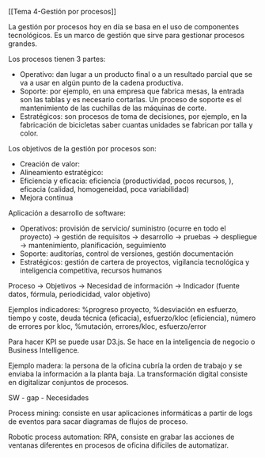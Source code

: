 [[Tema 4-Gestión por procesos]]

La gestión por procesos hoy en día se basa en el uso de componentes tecnológicos. Es un marco de gestión que sirve para gestionar procesos grandes. 

Los procesos tienen 3 partes:
+ Operativo: dan lugar a un producto final o a un resultado parcial que se va a usar en algún punto de la cadena productiva.
+ Soporte: por ejemplo, en una empresa que fabrica mesas, la entrada son las tablas y es necesario cortarlas. Un proceso de soporte es el mantenimiento de las cuchillas de las máquinas de corte.
+ Estratégicos: son procesos de toma de decisiones, por ejemplo, en la fabricación de bicicletas saber cuantas unidades se fabrican por talla y color.

Los objetivos de la gestión por procesos son:
+ Creación de valor: 
+ Alineamiento estratégico:
+ Eficiencia y eficacia: eficiencia (productividad, pocos recursos, ), eficacia (calidad, homogeneidad, poca variabilidad)
+ Mejora continua

Aplicación a desarrollo de software:
+ Operativos: provisión de servicio/ suministro  (ocurre en todo el proyecto) -> gestión de requisitos -> desarrollo -> pruebas -> despliegue -> mantenimiento, planificación, seguimiento
+ Soporte: auditorías, control de versiones, gestión documentación
+ Estratégicos: gestión de cartera de proyectos, vigilancia tecnológica y inteligencia competitiva, recursos humanos

Proceso -> Objetivos -> Necesidad de información -> Indicador (fuente datos, fórmula, periodicidad, valor objetivo)

Ejemplos indicadores: %progreso proyecto, %desviación en esfuerzo, tiempo y coste, deuda técnica (eficacia), esfuerzo/kloc (eficiencia), número de errores por kloc, %mutación, errores/kloc, esfuerzo/error

Para hacer KPI se puede usar D3.js. Se hace en la inteligencia de negocio o Business Intelligence.

Ejemplo madera: la persona de la oficina cubría la orden de trabajo y se enviaba la información a la planta baja. La transformación digital consiste en digitalizar conjuntos de procesos.

SW - gap - Necesidades

Process mining: consiste en usar aplicaciones informáticas a partir de logs de eventos para sacar diagramas de flujos de proceso.

Robotic process automation: RPA, consiste en grabar las acciones de ventanas diferentes en procesos de oficina difíciles de automatizar.